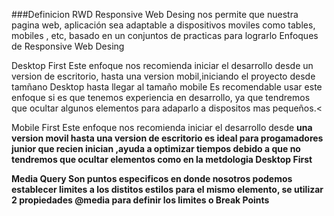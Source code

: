 
###Definicion RWD
Responsive Web Desing nos permite que nuestra pagina web, aplicación sea adaptable a dispositivos moviles como tables, mobiles , etc, basado en un conjuntos de practicas para lograrlo
Enfoques de Responsive Web Desing
        

Desktop First
Este enfoque nos recomienda iniciar el desarrollo desde un version de escritorio, hasta una version mobil,iniciando el proyecto desde tamñano Desktop hasta llegar al tamaño mobile
Es recomendable usar este enfoque si es que tenemos experiencia en desarrollo, ya que tendremos que ocultar algunos elementos para adaparlo a dispositos mas pequeños.<



Mobile First
Este enfoque nos recomienda iniciar el desarrollo desde <strong>una version movil hasta una version de escritorio es ideal para progamadores junior que recien inician ,ayuda a optimizar tiempos debido a que no tendremos que ocultar elementos como en la metdologia Desktop First

Media Query
Son puntos especificos en donde nosotros podemos establecer limites a los distitos estilos para el mismo elemento, se utilizar 2 propiedades @media para definir los limites o Break Points
